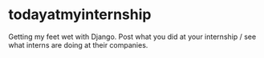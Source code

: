 # todayatmyinternship
Getting my feet wet with Django. Post what you did at your internship / see what interns are doing at their companies.
